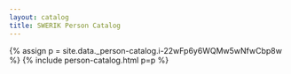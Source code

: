 ```yaml
---
layout: catalog
title: SWERIK Person Catalog
---
```

{% assign p = site.data._person-catalog.i-22wFp6y6WQMw5wNfwCbp8w %}
{% include person-catalog.html p=p %}

